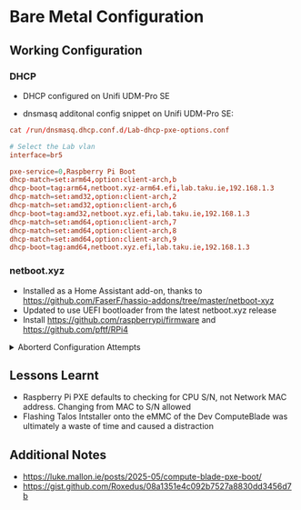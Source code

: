 # Bare Metal Configuration

## Working Configuration

### DHCP

* DHCP configured on Unifi UDM-Pro SE

* dnsmasq additonal config snippet on Unifi UDM-Pro SE:

```dnsmasq.conf
cat /run/dnsmasq.dhcp.conf.d/Lab-dhcp-pxe-options.conf

# Select the Lab vlan
interface=br5

pxe-service=0,Raspberry Pi Boot
dhcp-match=set:arm64,option:client-arch,b
dhcp-boot=tag:arm64,netboot.xyz-arm64.efi,lab.taku.ie,192.168.1.3
dhcp-match=set:amd32,option:client-arch,2
dhcp-match=set:amd32,option:client-arch,6
dhcp-boot=tag:amd32,netboot.xyz.efi,lab.taku.ie,192.168.1.3
dhcp-match=set:amd64,option:client-arch,7
dhcp-match=set:amd64,option:client-arch,8
dhcp-match=set:amd64,option:client-arch,9
dhcp-boot=tag:amd64,netboot.xyz.efi,lab.taku.ie,192.168.1.3
```

### netboot.xyz

* Installed as a Home Assistant add-on, thanks to
  https://github.com/FaserF/hassio-addons/tree/master/netboot-xyz
* Updated to use UEFI bootloader from the latest netboot.xyz release
* Install https://github.com/raspberrypi/firmware and
  https://github.com/pftf/RPi4

<details>
<summary>Aborterd Configuration Attempts</summary>

### DHCP vis dnsmasq

* Unifi UDM-Pro SE configured as DHCP relay, with dnsmasq installed on `cmdnode`

```shell
podman run -d -it --rm  \
  --name dnsmasq \
  --net=host \
  -e "DNS1=192.168.1.3" -e "DNS2=192.168.6.1" \
  -v /etc/dnsmasq.conf:/etc/dnsmasq.conf \
  --cap-add=NET_ADMIN,NET_RAW \
  ghcr.io/dockur/dnsmasq:2.91
```

### netboot.xyz

Running on `cmdnode` with:

```shell
podman run -d --rm --name=netbootxyz  \
    --net=host -v /mnt/config:/config \
    -v /mnt/assets:/assets \
    --restart unless-stopped \
    ghcr.io/netbootxyz/netbootxyz:latest
```

</details>

## Lessons Learnt

* Raspberry Pi PXE defaults to checking for CPU S/N, not Network MAC address. Changing from MAC to S/N allowed
* Flashing Talos Intstaller onto the eMMC of the Dev ComputeBlade was ultimately a waste of time and caused a distraction

## Additional Notes

* https://luke.mallon.ie/posts/2025-05/compute-blade-pxe-boot/
* https://gist.github.com/Roxedus/08a1351e4c092b7527a8830dd3456d7b
